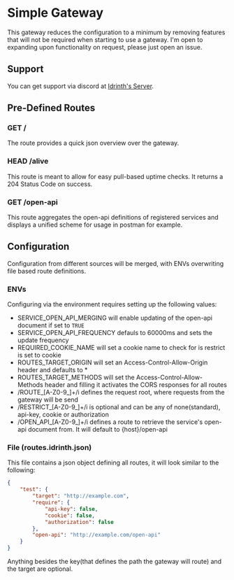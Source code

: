 # Simple Gateway

This gateway reduces the configuration to a minimum by removing features that will not be required when starting to use a gateway. I'm open to expanding upon functionality on request, please just open an issue.

## Support

You can get support via discord at [Idrinth's Server](https://discord.gg/xHSF8CGPTh).

## Pre-Defined Routes

### GET /

The route provides a quick json overview over the gateway.

### HEAD /alive

This route is meant to allow for easy pull-based uptime checks. It returns a 204 Status Code on success.

### GET /open-api

This route aggregates the open-api definitions of registered services and displays a unified scheme for usage in postman for example.

## Configuration

Configuration from different sources will be merged, with ENVs overwriting file based route definitions.

### ENVs

Configuring via the environment requires setting up the following values:

- SERVICE_OPEN_API_MERGING will enable updating of the open-api document if set to `TRUE`
- SERVICE_OPEN_API_FREQUENCY defauls to 60000ms and sets the update frequency
- REQUIRED_COOKIE_NAME will set a cookie name to check for is restrict is set to cookie
- ROUTES_TARGET_ORIGIN will set an Access-Control-Allow-Origin header and defaults to *
- ROUTES_TARGET_METHODS will set the Access-Control-Allow-Methods header and filling it activates the CORS responses for all routes
- /ROUTE_[A-Z0-9_]+/i defines the request root, where requests from the gateway will be send
- /RESTRICT_[A-Z0-9_]+/i is optional and can be any of none(standard), api-key, cookie or authorization
- /OPEN_API_[A-Z0-9_]+/i defines a route to retrieve the service's open-api document from. It will default to {host}/open-api

### File (routes.idrinth.json)

This file contains a json object defining all routes, it will look similar to the following:

```json
{
    "test": {
        "target": "http://example.com",
        "require": {
            "api-key": false,
            "cookie": false,
            "authorization": false
        },
        "open-api": "http://example.com/open-api"
    }
}
```

Anything besides the key(that defines the path the gateway will route) and the target are optional.
